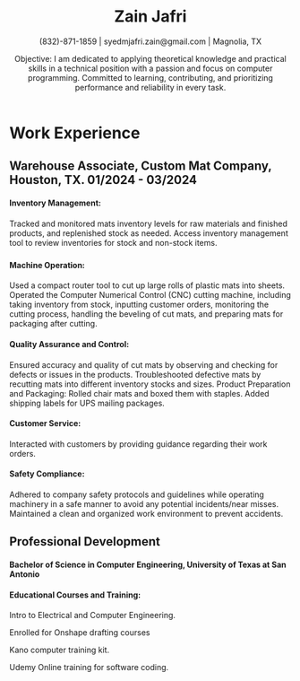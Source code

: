 <header>
    <h1>Zain Jafri</h1>
    <p>(832)-871-1859 | syedmjafri.zain@gmail.com | Magnolia, TX</p>
    <p>Objective: I am dedicated to applying theoretical knowledge and practical skills in a technical position with a passion and focus on computer programming. Committed to learning, contributing, and prioritizing performance and reliability in every task.</p>
  </header>




<main> <h1>Work Experience</h1>


<h2>Warehouse Associate, Custom Mat Company, Houston, TX.	 01/2024 - 03/2024</h2>


<h4>Inventory Management:<h4>
</h5>Tracked and monitored mats inventory levels for raw materials and finished products, and replenished stock as needed.
Access inventory management tool to review inventories for stock and non-stock items.<h5>


<h4>Machine Operation:<h4>
</h5>Used a compact router tool to cut up large rolls of plastic mats into sheets.
Operated the Computer Numerical Control (CNC) cutting machine, including taking inventory from stock, inputting customer orders, monitoring the cutting process, handling the beveling of cut mats, and preparing mats for packaging after cutting.</h5>


<h4>Quality Assurance and Control:<h4>
</h5>Ensured accuracy and quality of cut mats by observing and checking for defects or issues in the products.
Troubleshooted defective mats by recutting mats into different inventory stocks and sizes.
Product Preparation and Packaging:
Rolled chair mats and boxed them with staples.
Added shipping labels for UPS mailing packages.</h5>


<h4>Customer Service:<h4>
</h5>Interacted with customers by providing guidance regarding their work orders.</h5>




 <h4>Safety Compliance:<h4>
</h5>Adhered to company safety protocols and guidelines while operating machinery in a safe manner to avoid any potential incidents/near misses.
Maintained a clean and organized work environment to prevent accidents.</h5>
</main>


<section> <h1>Professional Development</h1>




<h4>Bachelor of Science in Computer Engineering, University of Texas at San Antonio<h4></h4>	


<h4>Educational Courses and Training:<h4>
</h5> <p>Intro to Electrical and Computer Engineering.
</p>Enrolled for Onshape drafting courses</p> 
</p>Kano computer training kit.</p>
</p>Udemy Online training for software coding.</p></h5>


</section>









